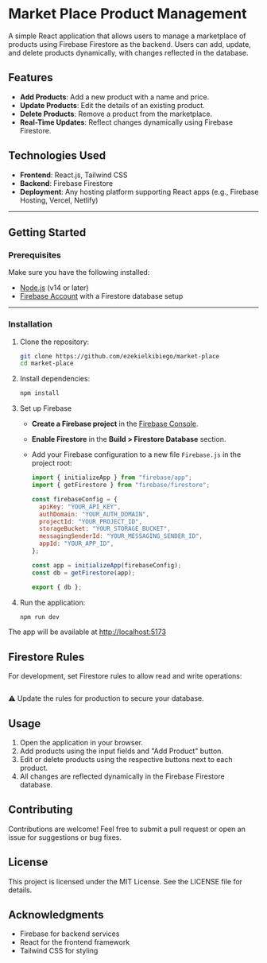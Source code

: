 # Market Place Product Management

A simple React application that allows users to manage a marketplace of products using Firebase Firestore as the backend. Users can add, update, and delete products dynamically, with changes reflected in the database.

## Features

- **Add Products**: Add a new product with a name and price.
- **Update Products**: Edit the details of an existing product.
- **Delete Products**: Remove a product from the marketplace.
- **Real-Time Updates**: Reflect changes dynamically using Firebase Firestore.

## Technologies Used

- **Frontend**: React.js, Tailwind CSS
- **Backend**: Firebase Firestore
- **Deployment**: Any hosting platform supporting React apps (e.g., Firebase Hosting, Vercel, Netlify)

---

## Getting Started

### Prerequisites

Make sure you have the following installed:

- [Node.js](https://nodejs.org/) (v14 or later)
- [Firebase Account](https://firebase.google.com/) with a Firestore database setup

---

### Installation

1. Clone the repository:

   ```bash
   git clone https://github.com/ezekielkibiego/market-place
   cd market-place
2. Install dependencies:

    ```bash
    npm install

3. Set up Firebase

    - **Create a Firebase project** in the [Firebase Console](https://console.firebase.google.com/).
    - **Enable Firestore** in the **Build > Firestore Database** section.
    - Add your Firebase configuration to a new file `Firebase.js` in the project root:

       ```javascript
       import { initializeApp } from "firebase/app";
       import { getFirestore } from "firebase/firestore";

       const firebaseConfig = {
         apiKey: "YOUR_API_KEY",
         authDomain: "YOUR_AUTH_DOMAIN",
         projectId: "YOUR_PROJECT_ID",
         storageBucket: "YOUR_STORAGE_BUCKET",
         messagingSenderId: "YOUR_MESSAGING_SENDER_ID",
         appId: "YOUR_APP_ID",
       };

       const app = initializeApp(firebaseConfig);
       const db = getFirestore(app);

       export { db };

4. Run the application:
    ```bash
    npm run dev


The app will be available at 
    <a href="http://localhost:5173" target="_blank">http://localhost:5173 </a>


## Firestore Rules

For development, set Firestore rules to allow read and write operations:

  <img src="public/assets/download.png" alt="">



⚠️ Update the rules for production to secure your database.


## Usage

1. Open the application in your browser.
2. Add products using the input fields and "Add Product" button.
3. Edit or delete products using the respective buttons next to each product.
4. All changes are reflected dynamically in the Firebase Firestore database.

## Contributing

Contributions are welcome! Feel free to submit a pull request or open an issue for suggestions or bug fixes.

## License

This project is licensed under the MIT License. See the LICENSE file for details.

## Acknowledgments
- Firebase for backend services
- React for the frontend framework
- Tailwind CSS for styling
